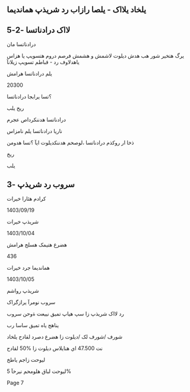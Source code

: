 ## یلخاد یلااک - یلصا رازاب رد شريذپ همانديما

<!-- image -->

## لااک درادناتسا -2-5

درادناتسا مان

یرگ هتخير شور هب هدش ديلوت لاشمش و هشمش فرصم دروم هتسويپ یا هزاس یاهدلاوف رد - قباطم تسويپ زيلانآ

یلم درادناتسا هرامش

20300

؟تسا یرابجا درادناتسا

ريخ       یلب

درادناتسا هدننکرداص عجرم

ناريا درادناتسا یلم نامزاس

ذخا ار روکذم درادناتسا ،لوصحم هدننکديلوت ايآ ؟تسا هدومن

ريخ

یلب

## سروب رد شريذپ -3

کرادم هئارا خيرات

1403/09/19

شريذپ خيرات

1403/10/04

هضرع هتيمک هسلج هرامش

436

همانديما جرد خيرات

1403/10/05

شريذپ رواشم

سروب نومرآ یرازگراک

رد لااک شريذپ زا سپ هياپ تميق نييعت ةوحن سروب

یناهج  یاه تميق ساسا رب

شورف /شورف لک /ديلوت زا هضرع دصرد لقادح یلخاد

نت 47.500 اي هنايلاس ديلوت زا %50 لقادح

ليوحت زاجم یاطخ

ليوحت لباق هلومحم نيرخآ 5%

Page 7